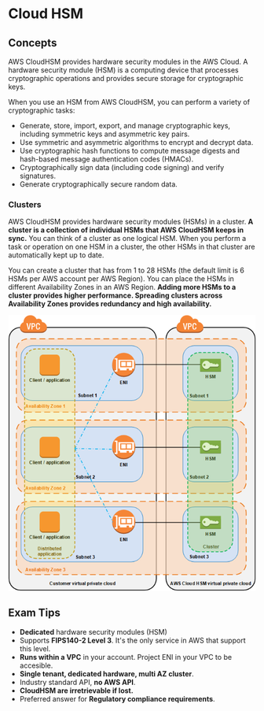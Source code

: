 # Cloud HSM

## Concepts

AWS CloudHSM provides hardware security modules in the AWS Cloud. A hardware security module (HSM) is a computing device that processes cryptographic operations and provides secure storage for cryptographic keys.

When you use an HSM from AWS CloudHSM, you can perform a variety of cryptographic tasks:
* Generate, store, import, export, and manage cryptographic keys, including symmetric keys and asymmetric key pairs.
* Use symmetric and asymmetric algorithms to encrypt and decrypt data.
* Use cryptographic hash functions to compute message digests and hash-based message authentication codes (HMACs).
* Cryptographically sign data (including code signing) and verify signatures.
* Generate cryptographically secure random data.

### Clusters

AWS CloudHSM provides hardware security modules (HSMs) in a cluster. **A cluster is a collection of individual HSMs that AWS CloudHSM keeps in sync.** You can think of a cluster as one logical HSM. When you perform a task or operation on one HSM in a cluster, the other HSMs in that cluster are automatically kept up to date.

You can create a cluster that has from 1 to 28 HSMs (the default limit is 6 HSMs per AWS account per AWS Region). You can place the HSMs in different Availability Zones in an AWS Region. **Adding more HSMs to a cluster provides higher performance. Spreading clusters across Availability Zones provides redundancy and high availability.**

![CloudHSM](./cluster-architecture.png)

## Exam Tips
* **Dedicated** hardware security modules (HSM)
* Supports **FIPS140-2 Level 3**. It's the only service in AWS that support this level.
* **Runs within a VPC** in your account. Project ENI in your VPC to be accesible.
* **Single tenant, dedicated hardware, multi AZ cluster**.
* Industry standard API, **no AWS API**.
* **CloudHSM are irretrievable if lost.**
* Preferred answer for **Regulatory compliance requirements**.